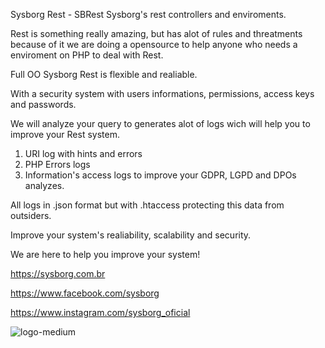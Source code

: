 Sysborg Rest - SBRest
Sysborg's rest controllers and enviroments.

Rest is something really amazing, but has alot of rules and threatments because of it we are doing a opensource to help anyone who needs a enviroment on 
PHP to deal with Rest.

Full OO Sysborg Rest is flexible and realiable.

With a security system with users informations, permissions, access keys and passwords.

We will analyze your query to generates alot of logs wich will help you to improve your Rest system.
1) URI log with hints and errors
2) PHP Errors logs
3) Information's access logs to improve your GDPR, LGPD and DPOs analyzes.

All logs in .json format but with .htaccess protecting this data from outsiders.

Improve your system's realiability, scalability and security.

We are here to help you improve your system!

https://sysborg.com.br

https://www.facebook.com/sysborg

https://www.instagram.com/sysborg_oficial

![logo-medium](https://user-images.githubusercontent.com/59512284/123530052-c9aa8480-d6cc-11eb-8016-6171a3e22031.png)
